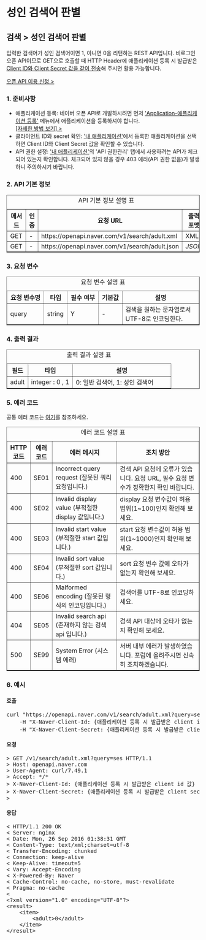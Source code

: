 # 성인 검색어 판별

<html lang="ko">
<head>
    <title>NAVER Developers - 검색 API 성인검색어 판별 개발가이드</title>
    <meta name="description" content="NAVER Developers - 검색 API 성인검색어 판별 개발가이드">
</head>
<body>
<div class="con">
    <div class="h_page_area">
        <h2 class="h_page">검색 &gt; 성인 검색어 판별</h2>
    </div>
    <p class="p_desc">
        입력한 검색어가 성인 검색어이면 1, 아니면 0을 리턴하는 REST API입니다. 비로그인 오픈 API이므로 GET으로 호출할 때 HTTP Header에 애플리케이션 등록 시 발급받은 <a href="https://developers.naver.com/docs/common/apicall" class="color_p2 underline">Client ID와 Client Secret 값을 같이 전송</a>해 주시면 활용 가능합니다.
    </p>
    <div class="buttons2">
        <a class="btn_b_hi3" href="https://developers.naver.com/apps/#/register?defaultScope=search">오픈 API 이용 신청 &gt;</a>
    </div>
    <h3 class="h_sub">1. 준비사항</h3>
    <ul class="list_type1">
        <li>애플리케이션 등록: 네이버 오픈 API로 개발하시려면 먼저 <a href="https://developers.naver.com/apps/#/register?defaultScope=search" class="color_p2 underline">'Application-애플리케이션
            등록'</a> 메뉴에서 애플리케이션을 등록하셔야 합니다. <br>
            <a href="https://developers.naver.com/docs/common/register" class="color_p2 underline">[자세한 방법 보기] &gt;</a></li>
        <li>클라이언트 ID와 secret 확인: <a href="https://developers.naver.com/appinfo" class="color_p2 underline">'내 애플리케이션'</a>에서 등록한 애플리케이션을 선택하면 Client
            ID와 Client Secret 값을 확인할 수 있습니다.
        </li>
        <li>API 권한 설정: <a href="https://developers.naver.com/appinfo" class="color_p2 underline">'내 애플리케이션'</a>의 'API 권한관리' 탭에서 사용하려는 API가 체크되어 있는지
            확인합니다. 체크되어 있지 않을 경우 403 에러(API 권한 없음)가 발생하니 주의하시기 바랍니다.
        </li>
    </ul>
    <h3 class="h_sub">2. API 기본 정보</h3>
    <table border="1" class="tbl_h">
        <caption><span class="blind">API 기본 정보 설명 표</span></caption>
        <colgroup>
            <col>
            <col>
            <col style="width:40%">
            <col>
        </colgroup>
        <thead>
        <tr>
            <th scope="col">메서드</th>
            <th scope="col">인증</th>
            <th scope="col">요청 URL</th>
            <th scope="col">출력 포맷</th>
        </tr>
        </thead>
        <tbody>
        <tr>
            <td class="center">GET</td>
            <td class="center">-</td>
            <td class="left">https://openapi.naver.com/v1/search/adult.xml</td>
            <td class="center">XML</td>
        </tr>
        <tr>
            <td class="center">GET</td>
            <td class="center">-</td>
            <td class="left">https://openapi.naver.com/v1/search/adult.json</td>
            <td class="center"><em class="color_p3">JSON</em></td>
        </tr>
        </tbody>
    </table>
    <h3 class="h_sub">3. 요청 변수</h3>
    <table border="1" class="tbl_h">
        <caption><span class="blind">요청 변수 설명 표</span></caption>
        <colgroup>
            <col>
            <col>
            <col>
            <col>
            <col style="width:40%">
        </colgroup>
        <thead>
        <tr>
            <th scope="col">요청 변수명</th>
            <th scope="col">타입</th>
            <th scope="col">필수 여부</th>
            <th scope="col">기본값</th>
            <th scope="col">설명</th>
        </tr>
        </thead>
        <tbody>
        <tr>
            <td class="center">query</td>
            <td class="center">string</td>
            <td class="center">Y</td>
            <td class="center">-</td>
            <td class="left">검색을 원하는 문자열로서 UTF-8로 인코딩한다.</td>
        </tr>
        </tbody>
    </table>
    <h3 class="h_sub">4. 출력 결과</h3>
    <table border="1" class="tbl_h">
        <caption><span class="blind">출력 결과 설명 표</span></caption>
        <colgroup>
            <col>
            <col>
            <col style="width:60%">
        </colgroup>
        <thead>
        <tr>
            <th scope="col">필드</th>
            <th scope="col">타입</th>
            <th scope="col">설명</th>
        </tr>
        </thead>
        <tbody>
        <tr>
            <td class="center">adult</td>
            <td class="center">integer : 0 , 1</td>
            <td class="center">0: 일반 검색어, 1: 성인 검색어</td>
        </tr>
        </tbody>
    </table>
    <h3 class="h_sub">5. 에러 코드 </h3>
    <div class="p_desc"> 공통 에러 코드는 <a href="https://developers.naver.com/docs/common/openapiguide/errorcode.md" class="color_p2 underline">여기</a>를 참조하세요.</div>
    <table border="1" class="tbl_h">
        <caption><span class="blind">에러 코드 설명 표</span></caption>
        <colgroup>
            <col style="width:10%">
            <col style="width:10%">
            <col>
            <col>
        </colgroup>
        <thead>
        <tr>
            <th scope="col">HTTP 코드</th>
            <th scope="col">에러 코드</th>
            <th scope="col">에러 메시지</th>
            <th scope="col">조치 방안</th>
        </tr>
        </thead>
        <tbody>
        <tr>
            <td class="center color_p3">400</td>
            <td class="center">SE01</td>
            <td class="left">Incorrect query request (잘못된 쿼리요청입니다.)</td>
            <td class="left">검색 API 요청에 오류가 있습니다. 요청 URL, 필수 요청 변수가 정확한지 확인 바랍니다.</td>
        </tr>
        <tr>
            <td class="center color_p3">400</td>
            <td class="center">SE02</td>
            <td class="left">Invalid display value (부적절한 display 값입니다.)</td>
            <td class="left">display 요청 변수값이 허용 범위(1~100)인지 확인해 보세요.</td>
        </tr>
        <tr>
            <td class="center color_p3">400</td>
            <td class="center">SE03</td>
            <td class="left">Invalid start value (부적절한 start 값입니다.)</td>
            <td class="left">start 요청 변수값이 허용 범위(1~1000)인지 확인해 보세요.</td>
        </tr>
        <tr>
            <td class="center color_p3">400</td>
            <td class="center">SE04</td>
            <td class="left">Invalid sort value (부적절한 sort 값입니다.)</td>
            <td class="left">sort 요청 변수 값에 오타가 없는지 확인해 보세요.</td>
        </tr>
        <tr>
            <td class="center color_p3">400</td>
            <td class="center">SE06</td>
            <td class="left">Malformed encoding (잘못된 형식의 인코딩입니다.)</td>
            <td class="left">검색어를 UTF-8로 인코딩하세요.</td>
        </tr>
        <tr>
            <td class="center color_p3">404</td>
            <td class="center">SE05</td>
            <td class="left">Invalid search api (존재하지 않는 검색 api 입니다.)</td>
            <td class="left">검색 API 대상에 오타가 없는지 확인해 보세요.</td>
        </tr>
        <tr>
            <td class="center color_p3">500</td>
            <td class="center">SE99</td>
            <td class="left">System Error (시스템 에러)</td>
            <td class="left">서버 내부 에러가 발생하였습니다. 포럼에 올려주시면 신속히 조치하겠습니다.</td>
        </tr>
        </tbody>
    </table>
    <h3 class="h_sub">6. 예시 </h3>
    <h4 class="h_subsub">호출</h4>
    <div class="code_area">
<pre class="prettyprint">
curl "https://openapi.naver.com/v1/search/adult.xml?query=ses" \
	-H "X-Naver-Client-Id: {애플리케이션 등록 시 발급받은 client id 값}" \
	-H "X-Naver-Client-Secret: {애플리케이션 등록 시 발급받은 client secret 값}" -v
</pre>
    </div>
    <h4 class="h_subsub">요청</h4>
    <div class="code_area">
<pre class="prettyprint">
> GET /v1/search/adult.xml?query=ses HTTP/1.1
> Host: openapi.naver.com
> User-Agent: curl/7.49.1
> Accept: */*
> X-Naver-Client-Id: {애플리케이션 등록 시 발급받은 client id 값}
> X-Naver-Client-Secret: {애플리케이션 등록 시 발급받은 client secret 값}
>
</pre>
    </div>
    <h4 class="h_subsub">응답</h4>
    <div class="code_area">
<pre class="prettyprint">
< HTTP/1.1 200 OK
< Server: nginx
< Date: Mon, 26 Sep 2016 01:38:31 GMT
< Content-Type: text/xml;charset=utf-8
< Transfer-Encoding: chunked
< Connection: keep-alive
< Keep-Alive: timeout=5
< Vary: Accept-Encoding
< X-Powered-By: Naver
< Cache-Control: no-cache, no-store, must-revalidate
< Pragma: no-cache
<
&lt;?xml version=&quot;1.0&quot; encoding=&quot;UTF-8&quot;?&gt;
&lt;result&gt;
    &lt;item&gt;
        &lt;adult&gt;0&lt;/adult&gt;
    &lt;/item&gt;
&lt;/result&gt;
</pre>
    </div>
    <br>
    <br>
    <br>
    <br>
</div>
</body>
</html>